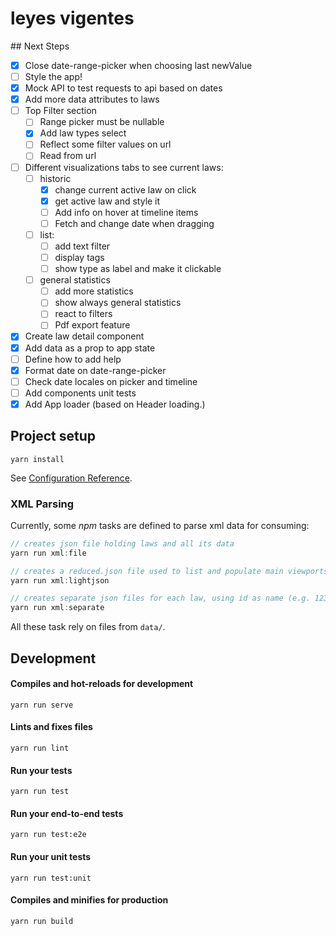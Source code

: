 # leyes vigentes

## Next Steps

- [x] Close date-range-picker when choosing last newValue
- [ ] Style the app!
- [x] Mock API to test requests to api based on dates
- [x] Add more data attributes to laws
- [ ] Top Filter section
  - [ ] Range picker must be nullable
  - [x] Add law types select
  - [ ] Reflect some filter values on url
  - [ ] Read from url
- [ ] Different visualizations tabs to see current laws:
  - [ ] historic
    - [x] change current active law on click
    - [x] get active law and style it
    - [ ] Add info on hover at timeline items
    - [ ] Fetch and change date when dragging
  - [ ] list:
    - [ ] add text filter
    - [ ] display tags
    - [ ] show type as label and make it clickable
  - [ ] general statistics
    - [ ] add more statistics
    - [ ] show always general statistics
    - [ ] react to filters
    - [ ] Pdf export feature
- [x] Create law detail component
- [x] Add data as a prop to app state
- [ ] Define how to add help
- [x] Format date on date-range-picker
- [ ] Check date locales on picker and timeline
- [ ] Add components unit tests
- [x] Add App loader (based on Header loading.)

## Project setup

```
yarn install
```

See [Configuration Reference](https://cli.vuejs.org/config/).

### XML Parsing

Currently, some _npm_ tasks are defined to parse xml data for consuming:

```javascript
// creates json file holding laws and all its data
yarn run xml:file

// creates a reduced.json file used to list and populate main viewports
yarn run xml:lightjson

// creates separate json files for each law, using id as name (e.g. 123.json)
yarn run xml:separate
```

All these task rely on files from `data/`.

## Development

#### Compiles and hot-reloads for development

```
yarn run serve
```

#### Lints and fixes files

```
yarn run lint
```

#### Run your tests

```
yarn run test
```

#### Run your end-to-end tests

```
yarn run test:e2e
```

#### Run your unit tests

```
yarn run test:unit
```

#### Compiles and minifies for production

```
yarn run build
```
